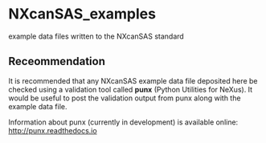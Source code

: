 # NXcanSAS_examples
example data files written to the NXcanSAS standard

## Receommendation
It is recommended that any NXcanSAS example data file deposited here
be checked using a validation tool called 
**punx** (Python Utilities for NeXus).
It would be useful to post the validation output from punx along with the example data file.

Information about punx (currently in development) is available online: http://punx.readthedocs.io
